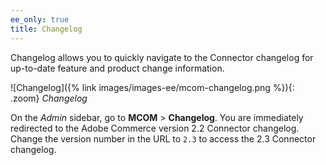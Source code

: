 ```yaml
---
ee_only: true
title: Changelog
---
```


Changelog allows you to quickly navigate to the Connector changelog for up-to-date feature and product change information.

![Changelog]({% link images/images-ee/mcom-changelog.png %}){: .zoom}
_Changelog_

On the _Admin_ sidebar, go to **MCOM** > **Changelog**. You are immediately redirected to the Adobe Commerce version 2.2 Connector changelog. Change the version number in the URL to `2.3` to access the 2.3 Connector changelog.

